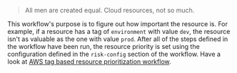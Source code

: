 > All men are created equal. Cloud resources, not so much.

This workflow's purpose is to figure out how important the resource is. For example, if a resource has a tag of `environment` with value `dev`, the resource isn't as valuable as the one with value `prod`. After all of the steps defined in the workflow have been run, the resource priority is set using the configuration defined in the `risk-config` section of the workflow. Have a look at [AWS tag based resource prioritization workflow](https://github.com/dassana-io/dassana/blob/main/content/workflows/resource-priority/tags.yaml).
